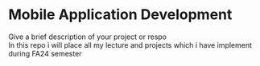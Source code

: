 # Mobile Application Development
Give a brief description of your project or respo <br/>
In this repo i will place all my lecture and projects which i have implement during FA24 semester
